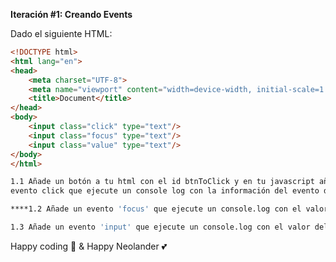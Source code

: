 **Iteración #1: Creando Events**

Dado el siguiente HTML:

```html
<!DOCTYPE html>
<html lang="en">
<head>
    <meta charset="UTF-8">
    <meta name="viewport" content="width=device-width, initial-scale=1.0">
    <title>Document</title>
</head>
<body>
	<input class="click" type="text"/>
	<input class="focus" type="text"/>
	<input class="value" type="text"/>
</body>
</html>
```

```bash
1.1 Añade un botón a tu html con el id btnToClick y en tu javascript añade el 
evento click que ejecute un console log con la información del evento del click

****1.2 Añade un evento 'focus' que ejecute un console.log con el valor del input.

1.3 Añade un evento 'input' que ejecute un console.log con el valor del input.
```

Happy coding 🌟  & Happy Neolander 💕